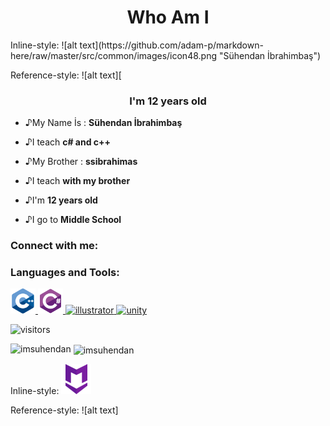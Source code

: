 <h1 align="center">Who Am I</h1>
Inline-style: 
![alt text](https://github.com/adam-p/markdown-here/raw/master/src/common/images/icon48.png "Sühendan İbrahimbaş")

Reference-style: 
![alt text][
<h3 align="center">I'm 12 years old</h3>

- ♪My Name İs : **Sühendan İbrahimbaş**

- ♪I teach **c# and c++**

- ♪My Brother : **ssibrahimas**

- ♪I teach **with my brother**

- ♪I'm **12 years old**

- ♪I go to **Middle School**

<h3 align="left">Connect with me:</h3>
<p align="left">
</p>

<h3 align="left">Languages and Tools:</h3>
<p align="left"> <a href="https://www.w3schools.com/cpp/" target="_blank" rel="noreferrer"> <img src="https://raw.githubusercontent.com/devicons/devicon/master/icons/cplusplus/cplusplus-original.svg" alt="cplusplus" width="40" height="40"/> </a> <a href="https://www.w3schools.com/cs/" target="_blank" rel="noreferrer"> <img src="https://raw.githubusercontent.com/devicons/devicon/master/icons/csharp/csharp-original.svg" alt="csharp" width="40" height="40"/> </a> <a href="https://www.adobe.com/in/products/illustrator.html" target="_blank" rel="noreferrer"> <img src="https://www.vectorlogo.zone/logos/adobe_illustrator/adobe_illustrator-icon.svg" alt="illustrator" width="40" height="40"/> </a> <a href="https://unity.com/" target="_blank" rel="noreferrer"> <img src="https://www.vectorlogo.zone/logos/unity3d/unity3d-icon.svg" alt="unity" width="40" height="40"/> </a> </p>

![visitors](https://visitor-badge.glitch.me/badge?page_id=page.id)
<p><img align="left" src="https://github-readme-stats.vercel.app/api/top-langs?username=imsuhendan&show_icons=true&locale=en&layout=compact" alt="imsuhendan" /></p>

<p>&nbsp;<img align="center" src="https://github-readme-stats.vercel.app/api?username=imsuhendan&show_icons=true&locale=en" alt="imsuhendan" /></p>

Inline-style: 
![alt text](https://github.com/adam-p/markdown-here/raw/master/src/common/images/icon48.png "Sühendan İbrahimbaş")

Reference-style: 
![alt text]
<!--START_SECTION:waka-->
<!--END_SECTION:waka-->
